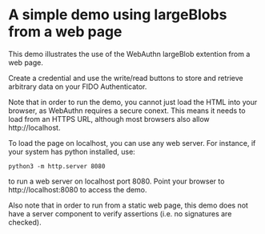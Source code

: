 # A simple demo using largeBlobs from a web page

This demo illustrates the use of the WebAuthn largeBlob extention from a web page.

Create a credential and use the write/read buttons to store and retrieve arbitrary data on your FIDO Authenticator.

Note that in order to run the demo, you cannot just load the HTML into your browser, as WebAuthn requires a secure conext.
This means it needs to load from an HTTPS URL, although most browsers also allow http://localhost.

To load the page on localhost, you can use any web server.
For instance, if your system has python installed, use:

	python3 -m http.server 8080

to run a web server on localhost port 8080.
Point your browser to http://localhost:8080 to access the demo.

Also note that in order to run from a static web page, this demo does not have a server component to verify assertions (i.e. no signatures are checked).
